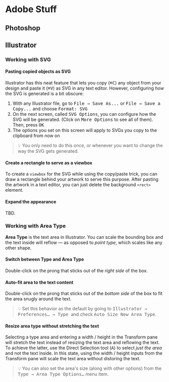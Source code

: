 # Adobe Stuff

## Photoshop

## Illustrator

### Working with SVG

#### Pasting copied objects as SVG

Illustrator has this neat feature that lets you copy (<kbd>⌘C</kbd>) any object from your design and paste it (<kbd>⌘V</kbd>) as SVG in any text editor. However, configuring _how_ the SVG is generated is a bit obscure:

1. With any Illustrator file, go to <kbd>File → Save As...</kbd> or <kbd>File → Save a Copy...</kbd> and choose <kbd>Format: SVG</kbd>
2. On the next screen, called <kbd>SVG Options</kbd>, you can configure how the SVG will be generated. (Click on <kbd>More Options</kbd> to see all of them). Then, press <kbd>OK</kbd>
3. The options you set on this screen will apply to SVGs you copy to the clipboard from now on

> 💡 You only need to do this once, or whenever you want to change the way the SVG gets generated.

#### Create a rectangle to serve as a viewbox

To create a `viewbox` for the SVG while using the copy/paste trick, you can draw a rectangle behind your artwork to serve this purpose. After pasting the artwork in a text editor, you can just delete the background `<rect>` element.

#### Expand the appearance

TBD.


### Working with Area Type

__Area Type__ is the text area in Illustrator. You can scale the bounding box and the text inside will reflow — as opposed to _point type_, which scales like any other shape. 

#### Switch between Type and Area Type

Double-click on the prong that sticks out of the _right side_ of the box.

#### Auto-fit area to the text content

Double-click on the prong that sticks out of the _bottom side_ of the box to fit the area snugly around the text.

> 💡 Set this behavior as the default by going to <kbd>Illustrator → Preferences… → Type </kbd> and check <kbd>Auto Size New Area Type</kbd>.

#### Resize area type without stretching the text

Selecting a type area and entering a width / height in the Transform pane will stretch the text instead of resizing the text area and reflowing the text. To achieve the latter, use the Direct Selection tool (<kbd>A</kbd>) to select _just the area_ and not the text inside. In this state, using the width / height inputs from the Transform pane will scale the text area without distoring the text. 

> 💡 You can also set the area's size (along with other options) from the <kbd>Type → Area Type Options…</kbd> menu item.

